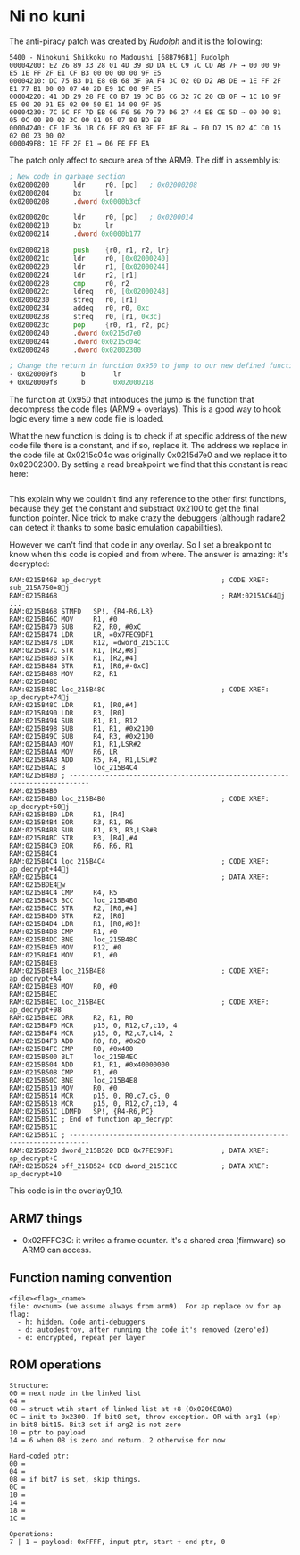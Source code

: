# Ni no kuni

The anti-piracy patch was created by _Rudolph_ and it is the following:

```plain
5400 - Ninokuni Shikkoku no Madoushi [68B796B1] Rudolph
00004200: E2 26 89 33 28 01 4D 39 BD DA EC C9 7C CD AB 7F → 00 00 9F E5 1E FF 2F E1 CF B3 00 00 00 00 9F E5
00004210: DC 75 B3 D1 E8 0B 68 3F 9A F4 3C 02 0D D2 AB DE → 1E FF 2F E1 77 B1 00 00 07 40 2D E9 1C 00 9F E5
00004220: 41 DD 29 28 FE C0 B7 19 DC B6 C6 32 7C 20 CB 0F → 1C 10 9F E5 00 20 91 E5 02 00 50 E1 14 00 9F 05
00004230: 7C 6C FF 7D EB 06 F6 56 79 79 D6 27 44 EB CE 5D → 00 00 81 05 0C 00 80 02 3C 00 81 05 07 80 BD E8
00004240: CF 1E 36 1B C6 EF 89 63 BF FF 8E 8A → E0 D7 15 02 4C C0 15 02 00 23 00 02
000049F8: 1E FF 2F E1 → 06 FE FF EA
```

The patch only affect to secure area of the ARM9. The diff in assembly is:

```asm
; New code in garbage section
0x02000200      ldr     r0, [pc]   ; 0x02000208
0x02000204      bx      lr
0x02000208      .dword 0x0000b3cf

0x0200020c      ldr     r0, [pc]   ; 0x0200014
0x02000210      bx      lr
0x02000214      .dword 0x0000b177

0x02000218      push    {r0, r1, r2, lr}
0x0200021c      ldr     r0, [0x02000240]
0x02000220      ldr     r1, [0x02000244]
0x02000224      ldr     r2, [r1]
0x02000228      cmp     r0, r2
0x0200022c      ldreq   r0, [0x02000248]
0x02000230      streq   r0, [r1]
0x02000234      addeq   r0, r0, 0xc
0x02000238      streq   r0, [r1, 0x3c]
0x0200023c      pop     {r0, r1, r2, pc}
0x02000240      .dword 0x0215d7e0
0x02000244      .dword 0x0215c04c
0x02000248      .dword 0x02002300

; Change the return in function 0x950 to jump to our new defined function
- 0x020009f8      b       lr
+ 0x020009f8      b       0x02000218
```

The function at 0x950 that introduces the jump is the function that decompress
the code files (ARM9 + overlays). This is a good way to hook logic every time a
new code file is loaded.

What the new function is doing is to check if at specific address of the new
code file there is a constant, and if so, replace it. The address we replace in
the code file at 0x0215c04c was originally 0x0215d7e0 and we replace it to
0x02002300. By setting a read breakpoint we find that this constant is read
here:

```arm

```

This explain why we couldn't find any reference to the other first functions,
because they get the constant and substract 0x2100 to get the final function
pointer. Nice trick to make crazy the debuggers (although radare2 can detect it
thanks to some basic emulation capabilities).

However we can't find that code in any overlay. So I set a breakpoint to know
when this code is copied and from where. The answer is amazing: it's decrypted:

```arm
RAM:0215B468 ap_decrypt                              ; CODE XREF: sub_215A750+8j
RAM:0215B468                                         ; RAM:0215AC64j ...
RAM:0215B468 STMFD   SP!, {R4-R6,LR}
RAM:0215B46C MOV     R1, #0
RAM:0215B470 SUB     R2, R0, #0xC
RAM:0215B474 LDR     LR, =0x7FEC9DF1
RAM:0215B478 LDR     R12, =dword_215C1CC
RAM:0215B47C STR     R1, [R2,#8]
RAM:0215B480 STR     R1, [R2,#4]
RAM:0215B484 STR     R1, [R0,#-0xC]
RAM:0215B488 MOV     R2, R1
RAM:0215B48C
RAM:0215B48C loc_215B48C                             ; CODE XREF: ap_decrypt+74j
RAM:0215B48C LDR     R1, [R0,#4]
RAM:0215B490 LDR     R3, [R0]
RAM:0215B494 SUB     R1, R1, R12
RAM:0215B498 SUB     R1, R1, #0x2100
RAM:0215B49C SUB     R4, R3, #0x2100
RAM:0215B4A0 MOV     R1, R1,LSR#2
RAM:0215B4A4 MOV     R6, LR
RAM:0215B4A8 ADD     R5, R4, R1,LSL#2
RAM:0215B4AC B       loc_215B4C4
RAM:0215B4B0 ; ---------------------------------------------------------------------------
RAM:0215B4B0
RAM:0215B4B0 loc_215B4B0                             ; CODE XREF: ap_decrypt+60j
RAM:0215B4B0 LDR     R1, [R4]
RAM:0215B4B4 EOR     R3, R1, R6
RAM:0215B4B8 SUB     R1, R3, R3,LSR#8
RAM:0215B4BC STR     R3, [R4],#4
RAM:0215B4C0 EOR     R6, R6, R1
RAM:0215B4C4
RAM:0215B4C4 loc_215B4C4                             ; CODE XREF: ap_decrypt+44j
RAM:0215B4C4                                         ; DATA XREF: RAM:0215BDE4w
RAM:0215B4C4 CMP     R4, R5
RAM:0215B4C8 BCC     loc_215B4B0
RAM:0215B4CC STR     R2, [R0,#4]
RAM:0215B4D0 STR     R2, [R0]
RAM:0215B4D4 LDR     R1, [R0,#8]!
RAM:0215B4D8 CMP     R1, #0
RAM:0215B4DC BNE     loc_215B48C
RAM:0215B4E0 MOV     R12, #0
RAM:0215B4E4 MOV     R1, #0
RAM:0215B4E8
RAM:0215B4E8 loc_215B4E8                             ; CODE XREF: ap_decrypt+A4
RAM:0215B4E8 MOV     R0, #0
RAM:0215B4EC
RAM:0215B4EC loc_215B4EC                             ; CODE XREF: ap_decrypt+98
RAM:0215B4EC ORR     R2, R1, R0
RAM:0215B4F0 MCR     p15, 0, R12,c7,c10, 4
RAM:0215B4F4 MCR     p15, 0, R2,c7,c14, 2
RAM:0215B4F8 ADD     R0, R0, #0x20
RAM:0215B4FC CMP     R0, #0x400
RAM:0215B500 BLT     loc_215B4EC
RAM:0215B504 ADD     R1, R1, #0x40000000
RAM:0215B508 CMP     R1, #0
RAM:0215B50C BNE     loc_215B4E8
RAM:0215B510 MOV     R0, #0
RAM:0215B514 MCR     p15, 0, R0,c7,c5, 0
RAM:0215B518 MCR     p15, 0, R12,c7,c10, 4
RAM:0215B51C LDMFD   SP!, {R4-R6,PC}
RAM:0215B51C ; End of function ap_decrypt
RAM:0215B51C
RAM:0215B51C ; ---------------------------------------------------------------------------
RAM:0215B520 dword_215B520 DCD 0x7FEC9DF1            ; DATA XREF: ap_decrypt+C
RAM:0215B524 off_215B524 DCD dword_215C1CC           ; DATA XREF: ap_decrypt+10
```

This code is in the overlay9_19.

## ARM7 things

- 0x02FFFC3C: it writes a frame counter. It's a shared area (firmware) so ARM9
  can access.

## Function naming convention

```plain
<file><flag>_<name>
file: ov<num> (we assume always from arm9). For ap replace ov for ap
flag:
  - h: hidden. Code anti-debuggers
  - d: autodestroy, after running the code it's removed (zero'ed)
  - e: encrypted, repeat per layer
```

## ROM operations

```plain
Structure:
00 = next node in the linked list
04 =
08 = struct wtih start of linked list at +8 (0x0206E8A0)
0C = init to 0x2300. If bit0 set, throw exception. OR with arg1 (op) in bit8-bit15. Bit3 set if arg2 is not zero
10 = ptr to payload
14 = 6 when 08 is zero and return. 2 otherwise for now

Hard-coded ptr:
00 =
04 =
08 = if bit7 is set, skip things.
0C =
10 =
14 =
18 =
1C =

Operations:
7 | 1 = payload: 0xFFFF, input ptr, start + end ptr, 0
```
